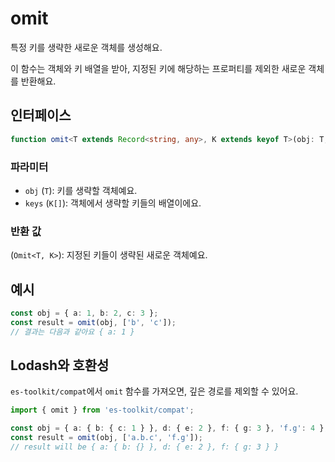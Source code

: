 # omit

특정 키를 생략한 새로운 객체를 생성해요.

이 함수는 객체와 키 배열을 받아, 지정된 키에 해당하는 프로퍼티를 제외한 새로운 객체를 반환해요.

## 인터페이스

```typescript
function omit<T extends Record<string, any>, K extends keyof T>(obj: T, keys: K[]): Omit<T, K>;
```

### 파라미터

- `obj` (`T`): 키를 생략할 객체예요.
- `keys` (`K[]`): 객체에서 생략할 키들의 배열이에요.

### 반환 값

(`Omit<T, K>`): 지정된 키들이 생략된 새로운 객체예요.

## 예시

```typescript
const obj = { a: 1, b: 2, c: 3 };
const result = omit(obj, ['b', 'c']);
// 결과는 다음과 같아요 { a: 1 }
```

## Lodash와 호환성

`es-toolkit/compat`에서 `omit` 함수를 가져오면, 깊은 경로를 제외할 수 있어요.

```typescript
import { omit } from 'es-toolkit/compat';

const obj = { a: { b: { c: 1 } }, d: { e: 2 }, f: { g: 3 }, 'f.g': 4 };
const result = omit(obj, ['a.b.c', 'f.g']);
// result will be { a: { b: {} }, d: { e: 2 }, f: { g: 3 } }
```
